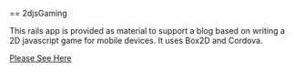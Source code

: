 == 2djsGaming

This rails app is provided as material to support a blog based on writing a 2D javascript game for mobile devices.
It uses Box2D and Cordova.

[Please See Here](http://2djsgaming.blogspot.ie/)
